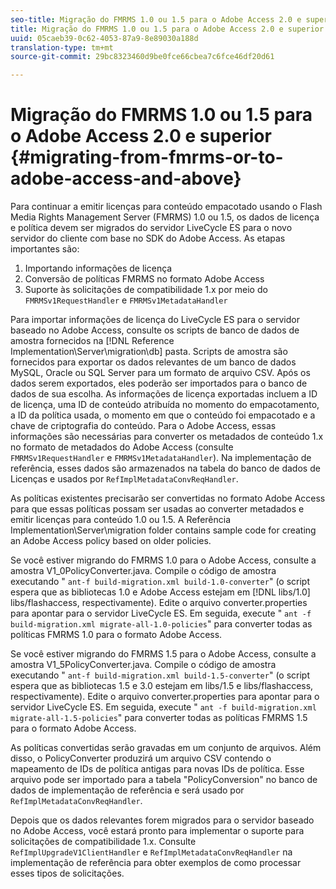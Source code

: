 ```yaml
---
seo-title: Migração do FMRMS 1.0 ou 1.5 para o Adobe Access 2.0 e superior
title: Migração do FMRMS 1.0 ou 1.5 para o Adobe Access 2.0 e superior
uuid: 05caeb39-0c62-4053-87a9-8e89030a188d
translation-type: tm+mt
source-git-commit: 29bc8323460d9be0fce66cbea7c6fce46df20d61

---
```



# Migração do FMRMS 1.0 ou 1.5 para o Adobe Access 2.0 e superior {#migrating-from-fmrms-or-to-adobe-access-and-above}

Para continuar a emitir licenças para conteúdo empacotado usando o Flash Media Rights Management Server (FMRMS) 1.0 ou 1.5, os dados de licença e política devem ser migrados do servidor LiveCycle ES para o novo servidor do cliente com base no SDK do Adobe Access. As etapas importantes são:

1. Importando informações de licença
1. Conversão de políticas FMRMS no formato Adobe Access
1. Suporte às solicitações de compatibilidade 1.x por meio do `FMRMSv1RequestHandler` e `FMRMSv1MetadataHandler`

Para importar informações de licença do LiveCycle ES para o servidor baseado no Adobe Access, consulte os scripts de banco de dados de amostra fornecidos na [!DNL Reference Implementation\Server\migration\db] pasta. Scripts de amostra são fornecidos para exportar os dados relevantes de um banco de dados MySQL, Oracle ou SQL Server para um formato de arquivo CSV. Após os dados serem exportados, eles poderão ser importados para o banco de dados de sua escolha. As informações de licença exportadas incluem a ID de licença, uma ID de conteúdo atribuída no momento do empacotamento, a ID da política usada, o momento em que o conteúdo foi empacotado e a chave de criptografia do conteúdo. Para o Adobe Access, essas informações são necessárias para converter os metadados de conteúdo 1.x no formato de metadados do Adobe Access (consulte `FMRMSv1RequestHandler` e `FMRMSv1MetadataHandler`). Na implementação de referência, esses dados são armazenados na tabela do banco de dados de Licenças e usados por `RefImplMetadataConvReqHandler`.

As políticas existentes precisarão ser convertidas no formato Adobe Access para que essas políticas possam ser usadas ao converter metadados e emitir licenças para conteúdo 1.0 ou 1.5. A Referência Implementation\Server\migration folder contains sample code for creating an Adobe Access policy based on older policies.

Se você estiver migrando do FMRMS 1.0 para o Adobe Access, consulte a amostra V1_0PolicyConverter.java. Compile o código de amostra executando &quot; `ant-f build-migration.xml build-1.0-converter`&quot; (o script espera que as bibliotecas 1.0 e Adobe Access estejam em [!DNL libs/1.0] libs/flashaccess, respectivamente). Edite o arquivo converter.properties para apontar para o servidor LiveCycle ES. Em seguida, execute &quot; `ant -f build-migration.xml migrate-all-1.0-policies`&quot; para converter todas as políticas FMRMS 1.0 para o formato Adobe Access.

Se você estiver migrando do FMRMS 1.5 para o Adobe Access, consulte a amostra V1_5PolicyConverter.java. Compile o código de amostra executando &quot; `ant-f build-migration.xml build-1.5-converter`&quot; (o script espera que as bibliotecas 1.5 e 3.0 estejam em libs/1.5 e libs/flashaccess, respectivamente). Edite o arquivo converter.properties para apontar para o servidor LiveCycle ES. Em seguida, execute &quot; `ant -f build-migration.xml migrate-all-1.5-policies`&quot; para converter todas as políticas FMRMS 1.5 para o formato Adobe Access.

As políticas convertidas serão gravadas em um conjunto de arquivos. Além disso, o PolicyConverter produzirá um arquivo CSV contendo o mapeamento de IDs de política antigas para novas IDs de política. Esse arquivo pode ser importado para a tabela &quot;PolicyConversion&quot; no banco de dados de implementação de referência e será usado por `RefImplMetadataConvReqHandler`.

Depois que os dados relevantes forem migrados para o servidor baseado no Adobe Access, você estará pronto para implementar o suporte para solicitações de compatibilidade 1.x. Consulte `RefImplUpgradeV1ClientHandler` e `RefImplMetadataConvReqHandler` na implementação de referência para obter exemplos de como processar esses tipos de solicitações.
